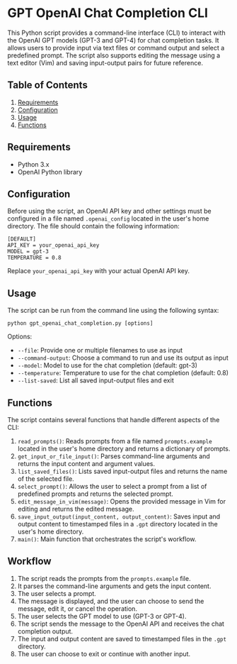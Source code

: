 # GPT OpenAI Chat Completion CLI

This Python script provides a command-line interface (CLI) to interact with the OpenAI GPT models (GPT-3 and GPT-4) for chat completion tasks. It allows users to provide input via text files or command output and select a predefined prompt. The script also supports editing the message using a text editor (Vim) and saving input-output pairs for future reference.

## Table of Contents

1. [Requirements](#requirements)
2. [Configuration](#configuration)
3. [Usage](#usage)
4. [Functions](#functions)

## Requirements

- Python 3.x
- OpenAI Python library

## Configuration

Before using the script, an OpenAI API key and other settings must be configured in a file named `.openai_config` located in the user's home directory. The file should contain the following information:

```
[DEFAULT]
API_KEY = your_openai_api_key
MODEL = gpt-3
TEMPERATURE = 0.8
```

Replace `your_openai_api_key` with your actual OpenAI API key.

## Usage

The script can be run from the command line using the following syntax:

```
python gpt_openai_chat_completion.py [options]
```

Options:

- `--file`: Provide one or multiple filenames to use as input
- `--command-output`: Choose a command to run and use its output as input
- `--model`: Model to use for the chat completion (default: gpt-3)
- `--temperature`: Temperature to use for the chat completion (default: 0.8)
- `--list-saved`: List all saved input-output files and exit

## Functions

The script contains several functions that handle different aspects of the CLI:

1. `read_prompts()`: Reads prompts from a file named `prompts.example` located in the user's home directory and returns a dictionary of prompts.
2. `get_input_or_file_input()`: Parses command-line arguments and returns the input content and argument values.
3. `list_saved_files()`: Lists saved input-output files and returns the name of the selected file.
4. `select_prompt()`: Allows the user to select a prompt from a list of predefined prompts and returns the selected prompt.
5. `edit_message_in_vim(message)`: Opens the provided message in Vim for editing and returns the edited message.
6. `save_input_output(input_content, output_content)`: Saves input and output content to timestamped files in a `.gpt` directory located in the user's home directory.
7. `main()`: Main function that orchestrates the script's workflow.

## Workflow

1. The script reads the prompts from the `prompts.example` file.
2. It parses the command-line arguments and gets the input content.
3. The user selects a prompt.
4. The message is displayed, and the user can choose to send the message, edit it, or cancel the operation.
5. The user selects the GPT model to use (GPT-3 or GPT-4).
6. The script sends the message to the OpenAI API and receives the chat completion output.
7. The input and output content are saved to timestamped files in the `.gpt` directory.
8. The user can choose to exit or continue with another input.


